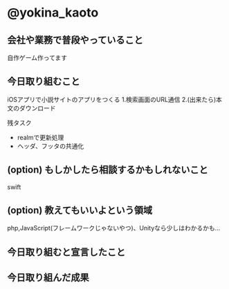 # @yokina_kaoto

## 会社や業務で普段やっていること
自作ゲーム作ってます

## 今日取り組むこと
iOSアプリで小説サイトのアプリをつくる
1.検索画面のURL通信
2.(出来たら)本文のダウンロード

残タスク
- realmで更新処理
- ヘッダ、フッタの共通化

## (option) もしかしたら相談するかもしれないこと
swift

## (option) 教えてもいいよという領域
php,JavaScript(フレームワークじゃないやつ)、Unityなら少しはわかるかも…


## 今日取り組むと宣言したこと

## 今日取り組んだ成果

